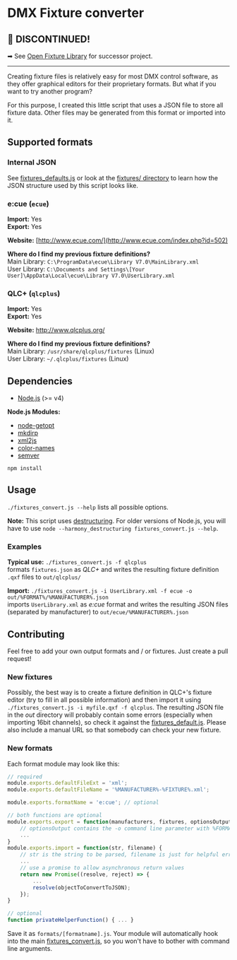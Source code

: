 # DMX Fixture converter

## 🚫 DISCONTINUED!

➡ See [Open Fixture Library](https://github.com/OpenLightingProject/open-fixture-library) for successor project.

---

Creating fixture files is relatively easy for most DMX control software, as they offer graphical editors for their proprietary formats. But what if you want to try another program?

For this purpose, I created this little script that uses a JSON file to store all fixture data. Other files may be generated from this format or imported into it.


## Supported formats

### Internal JSON

See [fixtures_defaults.js](fixtures_defaults.js) or look at the [fixtures/ directory](fixtures/) to learn how the JSON structure used by this script looks like.

### e:cue (`ecue`)

**Import:** Yes  
**Export:** Yes

**Website:** [http://www.ecue.com/](http://www.ecue.com/index.php?id=502)

**Where do I find my previous fixture definitions?**  
Main Library: `C:\ProgramData\ecue\Library V7.0\MainLibrary.xml`  
User Library: `C:\Documents and Settings\[Your User]\AppData\Local\ecue\Library V7.0\UserLibrary.xml`

### QLC+ (`qlcplus`)

**Import:** Yes  
**Export:** Yes

**Website:** http://www.qlcplus.org/

**Where do I find my previous fixture definitions?**  
Main Library: `/usr/share/qlcplus/fixtures` (Linux)  
User Library: `~/.qlcplus/fixtures` (Linux)


## Dependencies

* [Node.js](https://nodejs.org/en/) (>= v4)

**Node.js Modules:**
* [node-getopt](https://www.npmjs.com/package/node-getopt)
* [mkdirp](https://www.npmjs.com/package/mkdirp)
* [xml2js](https://github.com/Leonidas-from-XIV/node-xml2js)
* [color-names](https://www.npmjs.com/package/color-names)
* [semver](https://www.npmjs.com/package/semver)

```
npm install
```

## Usage

`./fixtures_convert.js --help` lists all possible options.

**Note:** This script uses [destructuring](http://stackoverflow.com/questions/17379277/destructuring-in-node-js). For older versions of Node.js, you will have to use `node --harmony_destructuring fixtures_convert.js --help`.

### Examples

**Typical use:** `./fixtures_convert.js -f qlcplus`  
formats `fixtures.json` as *QLC+* and writes the resulting fixture definition `.qxf` files to `out/qlcplus/`

**Import:** `./fixtures_convert.js -i UserLibrary.xml -f ecue -o out/%FORMAT%/%MANUFACTURER%.json`  
imports `UserLibrary.xml` as *e:cue* format and writes the resulting JSON files (separated by manufacturer) to `out/ecue/%MANUFACTURER%.json`


## Contributing

Feel free to add your own output formats and / or fixtures. Just create a pull request!

### New fixtures

Possibly, the best way is to create a fixture definition in QLC+'s fixture editor (try to fill in all possible information) and then import it using `./fixtures_convert.js -i myfile.qxf -f qlcplus`. The resulting JSON file in the *out* directory will probably contain some errors (especially when importing 16bit channels), so check it against the [fixtures_default.js](fixtures_default.js). Please also include a manual URL so that somebody can check your new fixture.

### New formats

Each format module may look like this:

```js
// required
module.exports.defaultFileExt = 'xml';
module.exports.defaultFileName = '%MANUFACTURER%-%FIXTURE%.xml';

module.exports.formatName = 'e:cue'; // optional

// both functions are optional
module.exports.export = function(manufacturers, fixtures, optionsOutput) {
    // optionsOutput contains the -o command line parameter with %FORMAT% already replaced
    ...
}
module.exports.import = function(str, filename) {
    // str is the string to be parsed, filename is just for helpful error messages
    ...
    // use a promise to allow asynchronous return values
    return new Promise((resolve, reject) => {
        ...
        resolve(objectToConvertToJSON);
    });
}

// optional
function privateHelperFunction() { ... }
```

Save it as `formats/[formatname].js`. Your module will automatically hook into the main [fixtures_convert.js](fixtures_convert.js), so you won't have to bother with command line arguments.
